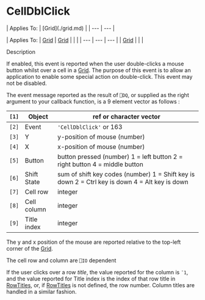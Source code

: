 




<h1 class="heading"><span class="name">CellDblClick</span></h1>
| Applies To: | [Grid](./grid.md) |
| --- | ---  |

| Applies To: | [Grid](./grid.md) | [Grid](./grid.md) |  |  |
| --- | --- | ---  |
| [Grid](./grid.md) |  |  |


Description


If enabled, this event is reported when the user double-clicks a mouse button whilst over a cell in a [Grid](./grid.md). The purpose of this event is to allow an application to enable some special action on double-click. This event may not be disabled.


The event message reported as the result of `⎕DQ`, or supplied as the right argument to your callback function, is a 9 element vector as follows :

| `[1]` | Object | ref or character vector |
| --- | --- | ---  |
| `[2]` | Event | `'CellDblClick'` or 163 |
| `[3]` | Y | y-position of mouse (number) |
| `[4]` | X | x-position of mouse (number) |
| `[5]` | Button | button pressed (number) 1 = left button 2 =        right button 4 = middle button |
| `[6]` | Shift State | sum of shift key codes (number) 1 = Shift key        is down 2 = Ctrl key is down 4 = Alt key is down |
| `[7]` | Cell row | integer |
| `[8]` | Cell column | integer |
| `[9]` | Title index | integer |


The y and x position of the mouse are reported relative to the top-left corner of the [Grid](./grid.md).


The cell row and column are `⎕IO` dependent


If the user clicks over a row *title*, the value reported for the column is `¯1`, and the value reported for Title index is the index of that row title in [RowTitles](./rowtitles.md), or, if [RowTitles](./rowtitles.md) is not defined, the row number. Column titles are handled in a similar fashion.




